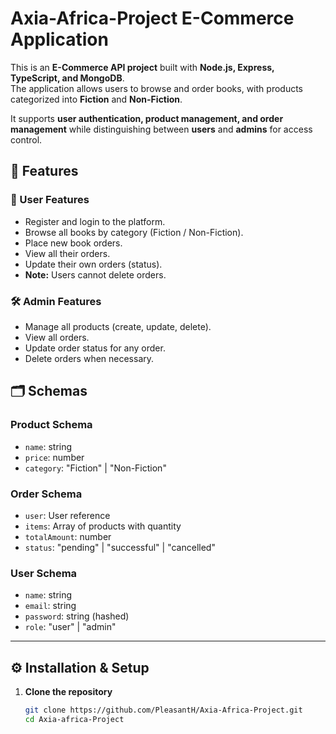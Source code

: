 # Axia-Africa-Project E-Commerce Application

This is an **E-Commerce API project** built with **Node.js, Express, TypeScript, and MongoDB**.  
The application allows users to browse and order books, with products categorized into **Fiction** and **Non-Fiction**.  

It supports **user authentication, product management, and order management** while distinguishing between **users** and **admins** for access control.

## 🚀 Features

### 👥 User Features
- Register and login to the platform.
- Browse all books by category (Fiction / Non-Fiction).
- Place new book orders.
- View all their orders.
- Update their own orders (status).
- **Note:** Users cannot delete orders.

### 🛠️ Admin Features
- Manage all products (create, update, delete).
- View all orders.
- Update order status for any order.
- Delete orders when necessary.

## 🗂️ Schemas

### Product Schema
- `name`: string  
- `price`: number  
- `category`: "Fiction" | "Non-Fiction"

### Order Schema
- `user`: User reference  
- `items`: Array of products with quantity  
- `totalAmount`: number  
- `status`: "pending" | "successful" | "cancelled" 

### User Schema
- `name`: string  
- `email`: string  
- `password`: string (hashed)  
- `role`: "user" | "admin"

---

## ⚙️ Installation & Setup

1. **Clone the repository**
   ```bash
   git clone https://github.com/PleasantH/Axia-Africa-Project.git
   cd Axia-africa-Project

